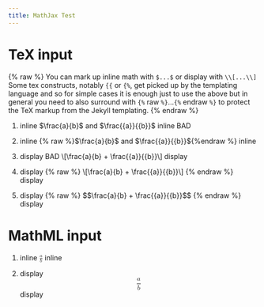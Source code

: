 ```yaml
---
title: MathJax Test
---
```




# TeX input

{% raw %}
You can mark up inline math with `$...$` or display with
`\\[...\\]` Some tex constructs, notably `{{` or `{%`, get picked up
by the templating language and so for simple cases it is enough just
to use the above but in general you need to also surround with
`{%` raw `%}`...`{%` endraw `%}`
to protect the TeX markup from the Jekyll templating.
{% endraw %}

1. inline $\frac{a}{b}$ and $\frac{{a}}{{b}}$ inline BAD

2. inline {% raw %}$\frac{a}{b}$ and $\frac{{a}}{{b}}${%endraw %} inline

3. display BAD
   \\[\frac{a}{b} + \frac{{a}}{{b}}\\]
   display

4. display
   {% raw %}
   \\[\frac{a}{b} + \frac{{a}}{{b}}\\]
   {% endraw %}
   display

5. display
   {% raw %}
   \$\$\frac{a}{b} + \frac{{a}}{{b}}\$\$
   {% endraw %}
   display


# MathML input

1. inline <math display="inline"><mfrac><mi>a</mi><mi>b</mi></mfrac></math> inline

2. display <math display="block"><mfrac><mi>a</mi><mi>b</mi></mfrac></math> display